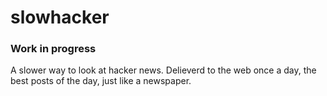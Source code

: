 # slowhacker

### Work in progress

A slower way to look at hacker news. Delieverd to the web once a day, the best
posts of the day, just like a newspaper.
